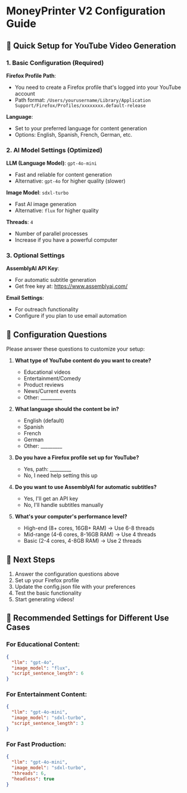 # MoneyPrinter V2 Configuration Guide

## 🎯 Quick Setup for YouTube Video Generation

### 1. Basic Configuration (Required)

**Firefox Profile Path**: 
- You need to create a Firefox profile that's logged into your YouTube account
- Path format: `/Users/yourusername/Library/Application Support/Firefox/Profiles/xxxxxxxx.default-release`

**Language**: 
- Set to your preferred language for content generation
- Options: English, Spanish, French, German, etc.

### 2. AI Model Settings (Optimized)

**LLM (Language Model)**: `gpt-4o-mini`
- Fast and reliable for content generation
- Alternative: `gpt-4o` for higher quality (slower)

**Image Model**: `sdxl-turbo`
- Fast AI image generation
- Alternative: `flux` for higher quality

**Threads**: `4`
- Number of parallel processes
- Increase if you have a powerful computer

### 3. Optional Settings

**AssemblyAI API Key**: 
- For automatic subtitle generation
- Get free key at: https://www.assemblyai.com/

**Email Settings**:
- For outreach functionality
- Configure if you plan to use email automation

## 🔧 Configuration Questions

Please answer these questions to customize your setup:

1. **What type of YouTube content do you want to create?**
   - Educational videos
   - Entertainment/Comedy
   - Product reviews
   - News/Current events
   - Other: _________

2. **What language should the content be in?**
   - English (default)
   - Spanish
   - French
   - German
   - Other: _________

3. **Do you have a Firefox profile set up for YouTube?**
   - Yes, path: _________
   - No, I need help setting this up

4. **Do you want to use AssemblyAI for automatic subtitles?**
   - Yes, I'll get an API key
   - No, I'll handle subtitles manually

5. **What's your computer's performance level?**
   - High-end (8+ cores, 16GB+ RAM) → Use 6-8 threads
   - Mid-range (4-6 cores, 8-16GB RAM) → Use 4 threads
   - Basic (2-4 cores, 4-8GB RAM) → Use 2 threads

## 📝 Next Steps

1. Answer the configuration questions above
2. Set up your Firefox profile
3. Update the config.json file with your preferences
4. Test the basic functionality
5. Start generating videos!

## 🚀 Recommended Settings for Different Use Cases

### For Educational Content:
```json
{
  "llm": "gpt-4o",
  "image_model": "flux",
  "script_sentence_length": 6
}
```

### For Entertainment Content:
```json
{
  "llm": "gpt-4o-mini",
  "image_model": "sdxl-turbo",
  "script_sentence_length": 3
}
```

### For Fast Production:
```json
{
  "llm": "gpt-4o-mini",
  "image_model": "sdxl-turbo",
  "threads": 6,
  "headless": true
}
``` 
